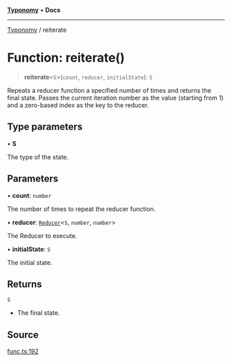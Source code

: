 [**Typonomy**](../README.md) • **Docs**

***

[Typonomy](../globals.md) / reiterate

# Function: reiterate()

> **reiterate**\<`S`\>(`count`, `reducer`, `initialState`): `S`

Repeats a reducer function a specified number of times and returns the final state.
Passes the current iteration number as the value (starting from 1)
and a zero-based index as the key to the reducer.

## Type parameters

• **S**

The type of the state.

## Parameters

• **count**: `number`

The number of times to repeat the reducer function.

• **reducer**: [`Reducer`](../type-aliases/Reducer.md)\<`S`, `number`, `number`\>

The Reducer to execute.

• **initialState**: `S`

The initial state.

## Returns

`S`

- The final state.

## Source

[func.ts:192](https://github.com/softcraft-development/typonomy/blob/998a3a61fcab698d064d63ac7adfa4f782485616/src/func.ts#L192)
